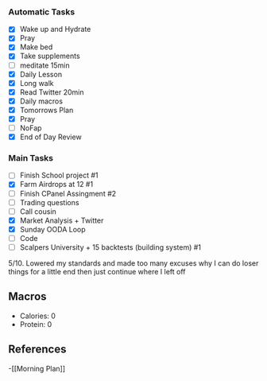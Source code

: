 ### Automatic Tasks
 
- [x] Wake up and Hydrate
- [x] Pray
- [x] Make bed
- [x] Take supplements
- [ ] meditate 15min
- [x] Daily Lesson
- [x] Long walk
- [x] Read Twitter 20min 
- [x] Daily macros
- [x] Tomorrows Plan
- [x] Pray
- [ ] NoFap
- [x] End of Day Review

### Main Tasks
 
- [ ] Finish School project #1
- [x] Farm Airdrops at 12 #1
- [ ] Finish CPanel Assingment #2
- [ ] Trading questions
- [ ] Call cousin
- [x] Market Analysis + Twitter 
- [x] Sunday OODA Loop
- [ ] Code
- [ ] Scalpers University + 15 backtests (building  system) #1

5/10. Lowered my standards and made too many excuses why I can do loser things for a little end then just continue where I left off
## Macros

- Calories: 0
- Protein: 0
## References
<!-- Links to pages not referenced in the content -->
-[[Morning Plan]]
